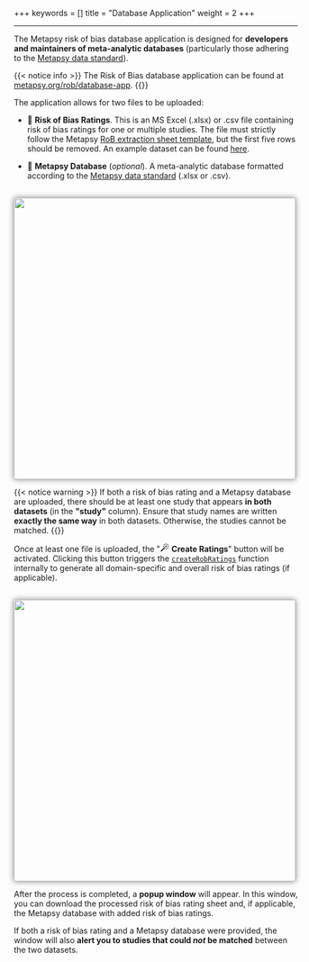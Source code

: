 +++
keywords = []
title = "Database Application"
weight = 2
+++
***

The Metapsy risk of bias database application is designed for **developers and maintainers of meta-analytic databases** (particularly those adhering to the [Metapsy data standard](/data-preparation/format/)). 

{{< notice info >}}
The Risk of Bias database application can be found at [metapsy.org/rob/database-app](https://www.metapsy.org/rob/database-app/).
{{</notice>}}

The application allows for two files to be uploaded:

- 📄 **Risk of Bias Ratings**. This is an MS Excel (.xlsx) or .csv file containing risk of bias ratings for one or multiple studies. The file must strictly follow the Metapsy [RoB extraction sheet template](https://www.metapsy.org/assets/files/rob-template.xlsx), but the first five rows should be removed. An example dataset can be found [here](https://www.metapsy.org/assets/files/rob_data.xlsx).

- 📄 **Metapsy Database** (_optional_). A meta-analytic database formatted according to the [Metapsy data standard](/data-preparation/format/) (.xlsx or .csv).

<br>
<img src="/uploads/database-application.webp" width="500" style="box-shadow: 0px 0px 10px gray; pointer-events: none;">
<br>

{{< notice warning >}}
If both a risk of bias rating and a Metapsy database are uploaded, there should be at least one study that appears **in both datasets** (in the **"study"** column). Ensure that study names are written **exactly the same way** in both datasets. Otherwise, the studies cannot be matched.
{{</notice>}}

Once at least one file is uploaded, the "<svg xmlns="http://www.w3.org/2000/svg" width="16" height="16" fill="currentColor" class="bi bi-magic mb-0" viewBox="0 0 16 16">
  <path d="M9.5 2.672a.5.5 0 1 0 1 0V.843a.5.5 0 0 0-1 0zm4.5.035A.5.5 0 0 0 13.293 2L12 3.293a.5.5 0 1 0 .707.707zM7.293 4A.5.5 0 1 0 8 3.293L6.707 2A.5.5 0 0 0 6 2.707zm-.621 2.5a.5.5 0 1 0 0-1H4.843a.5.5 0 1 0 0 1zm8.485 0a.5.5 0 1 0 0-1h-1.829a.5.5 0 0 0 0 1zM13.293 10A.5.5 0 1 0 14 9.293L12.707 8a.5.5 0 1 0-.707.707zM9.5 11.157a.5.5 0 0 0 1 0V9.328a.5.5 0 0 0-1 0zm1.854-5.097a.5.5 0 0 0 0-.706l-.708-.708a.5.5 0 0 0-.707 0L8.646 5.94a.5.5 0 0 0 0 .707l.708.708a.5.5 0 0 0 .707 0l1.293-1.293Zm-3 3a.5.5 0 0 0 0-.706l-.708-.708a.5.5 0 0 0-.707 0L.646 13.94a.5.5 0 0 0 0 .707l.708.708a.5.5 0 0 0 .707 0z"/>
</svg> **Create Ratings**" button will be activated. Clicking this button triggers the [`createRobRatings`](/rob/r-functions) function internally to generate all domain-specific and overall risk of bias ratings (if applicable).

<br>
<img src="/uploads/popup-database.webp" width="500" style="box-shadow: 0px 0px 10px gray; pointer-events: none;">
<br>

After the process is completed, a **popup window** will appear. In this window, you can download the processed risk of bias rating sheet and, if applicable, the Metapsy database with added risk of bias ratings.

If both a risk of bias rating and a Metapsy database were provided, the window will also **alert you to studies that could _not_ be matched** between the two datasets.

<br></br>
